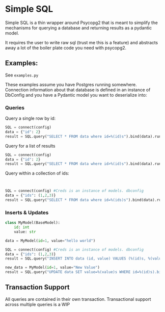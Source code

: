 # Simple SQL

Simple SQL is a thin wrapper around Psycopg2 that is meant to simplify the mechanisms for querying a database and 
returning results as a pydantic model. 

It requires the user to write raw sql (trust me this is a feature) and abstracts away a lot of the 
boiler plate code you need with psycopg2.

## Examples:
See `examples.py`

These examples assume you have Postgres running somewhere. Connection information about that database is defined in an
instance of DbConfig and you have a Pydantic model you want to deserialize into:

### Queries
Query a single row by id:
```python
SQL = connect(config)
data = {"id": 2}
result = SQL.query("SELECT * FROM data where id=%(id)s").bind(data).run_query(PydanticModel)
```

Query for a list of results
```python
SQL = connect(config)
data = {"id": 2}
result = SQL.query("SELECT * FROM data where id>%(id)s").bind(data).run_query(list[PydanticModel])
```

Query within a collection of ids:
```python


SQL = connect(config) #Creds is an instance of models. dbconfig
data = {"ids": (1,2,3)}
result = SQL.query("SELECT * FROM data where id=%(ids)s").bind(data).run_query(list[PydanticModel])
```

### Inserts & Updates

```python 
class MyModel(BaseModel):
    id: int
    value: str

data = MyModel(id=1, value="hello world")

SQL = connect(config) #Creds is an instance of models. dbconfig
data = {"ids": (1,2,3)}
result = SQL.query("INSERT INTO data (id, value) VALUES (%(id)s, %(value)s)").bind(data).run_query() 

new_data = MyModel(id=1, value="New Value")
result = SQL.query("UPDATE data SET value=%(value)s WHERE id=%(id)s).bind(data).run_query()
```
## Transaction Support
All queries are contained in their own transaction. Transactional support across multiple queries is a WIP